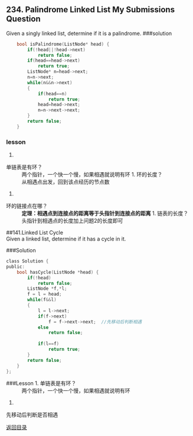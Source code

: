 ## 234. Palindrome Linked List My Submissions Question

Given a singly linked list, determine if it is a palindrome.
###solution
```C++
    bool isPalindrome(ListNode* head) {
        if(!head||!head->next)
            return false;
        if(head==head->next)
            return true;
        ListNode* n=head->next;
        n=n->next;
        while(n&&n->next)
        {
            if(head==n)
                return true;
            head=head->next;
            n=n->next->next;
        }
        return false;
    }
```
### lesson
1. 
单链表是有环？<br>
　　　两个指针，一个快一个慢，如果相遇就说明有环
1. 
环的长度？<br>
　　　从相遇点出发，回到该点经历的节点数

1. 
环的链接点在哪？<br>
　　　**定理：相遇点到连接点的距离等于头指针到连接点的距离**
1. 
链表的长度？<br>
　　　头指针到相遇点的长度加上问题2的长度即可


##141.Linked List Cycle  
Given a linked list, determine if it has a cycle in it.

###Solution
```C
class Solution {
public:
    bool hasCycle(ListNode *head) {
        if(!head)
            return false;
        ListNode *f,*l;
        f = l = head;
        while(f&&l)
        {
            l = l->next;
            if(f->next)
                f = f->next->next;  //先移动后判断相遇
            else 
                return false;
            
            if(l==f)
                return true;
        }
        return false;
    }
};
```
###Lesson
1. 
单链表是有环？<br>
　　　两个指针，一个快一个慢，如果相遇就说明有环

1. 
先移动后判断是否相遇

[返回目录](README.md)